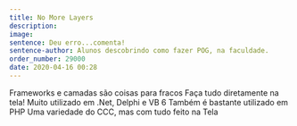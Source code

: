 ```yaml
---
title: No More Layers
description: 
image: 
sentence: Deu erro...comenta!
sentence-author: Alunos descobrindo como fazer POG, na faculdade.
order_number: 29000
date: 2020-04-16 00:28
---
```

Frameworks e camadas são coisas para fracos
Faça tudo diretamente na tela!
Muito utilizado em .Net, Delphi e VB 6
Também é bastante utilizado em PHP
Uma variedade do CCC, mas com tudo feito na Tela